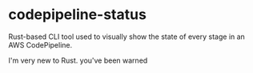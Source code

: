 # codepipeline-status
Rust-based CLI tool used to visually show the state of every stage in an AWS CodePipeline. 

I'm very new to Rust. you've been warned 
